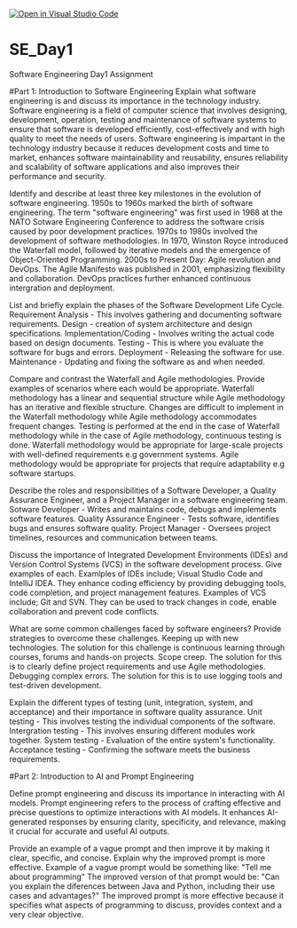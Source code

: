 [![Open in Visual Studio Code](https://classroom.github.com/assets/open-in-vscode-2e0aaae1b6195c2367325f4f02e2d04e9abb55f0b24a779b69b11b9e10269abc.svg)](https://classroom.github.com/online_ide?assignment_repo_id=18317418&assignment_repo_type=AssignmentRepo)
# SE_Day1
Software Engineering Day1 Assignment

#Part 1: Introduction to Software Engineering
Explain what software engineering is and discuss its importance in the technology industry.
Software engineering is a field of computer science that involves designing, development, operation, testing and maintenance of software systems to ensure that software is developed efficiently, cost-effectively and with high quality to meet the needs of users. Software engineering is impartant in the technology industry because it reduces development costs and time to market, enhances software maintainability and reusability, ensures reliability and scalability of software applications and also improves their performance and security. 

Identify and describe at least three key milestones in the evolution of software engineering.
1950s to 1960s marked the birth of software engineering. The term "software engineering" was first used in 1968 at the NATO Sotware Engineering Conference to address the software crisis caused by poor development practices.
1970s to 1980s involved the development of software methodologies. In 1970, Winston Royce introduced the Waterfall model, followed by iterative models and the emergence of Object-Oriented Programming.
2000s to Present Day: Agile revolution and DevOps. The Agile Manifesto was published in 2001, emphasizing flexibility and collaboration. DevOps practices further enhanced continuous intergration and deployment. 

List and briefly explain the phases of the Software Development Life Cycle.
Requirement Analysis - This involves gathering and documenting software requirements. 
Design - creation of system architecture and design specifications.
Implementation/Coding - Involves writing the actual code based on design documents. 
Testing - This is where you evaluate the software for bugs and errors. 
Deployment - Releasing the software for use.
Maintenance - Updating and fixing the software as and when needed. 

Compare and contrast the Waterfall and Agile methodologies. Provide examples of scenarios where each would be appropriate.
Waterfall methodology has a linear and sequential structure while Agile methodology has an iterative and flexible structure.
Changes are difficult to implement in the Waterfall methodology while Agile methodology accommodates frequent changes.
Testing is performed at the end in the case of Waterfall methodology while in the case of Agile methodology, continuous testing is done.
Waterfall methodology would be appropriate for large-scale projects with well-defined requirements e.g government systems. Agile methodology would be appropriate for projects that require adaptability e.g software startups. 

Describe the roles and responsibilities of a Software Developer, a Quality Assurance Engineer, and a Project Manager in a software engineering team.
Sotware Developer - Writes and maintains code, debugs and implements software features. 
Quality Assurance Engineer - Tests software, identifies bugs and ensures software quality.
Project Manager - Oversees project timelines, resources and communication between teams.  

Discuss the importance of Integrated Development Environments (IDEs) and Version Control Systems (VCS) in the software development process. Give examples of each.
Examlples of IDEs include; Visual Studio Code and IntelliJ IDEA. They enhance coding efficiency by providing debugging tools, code completion, and project management features. 
Examples of VCS include; Git and SVN. They can be used to track changes in code, enable collaboration and prevent code conflicts. 

What are some common challenges faced by software engineers? Provide strategies to overcome these challenges.
Keeping up with new technologies. The solution for this challenge is continuous learning through courses, forums and hands-on projects. 
Scope creep. The solution for this is to clearly define project requirements and use Agile methodologies. 
Debugging complex errors. The solution for this is to use logging tools and test-driven development. 

Explain the different types of testing (unit, integration, system, and acceptance) and their importance in software quality assurance.
Unit testing - This involves testing the individual components of the software. 
Intergration testing - This involves ensuring different modules work together.
System testing - Evaluation of the entire system's functionality.
Acceptance testing - Confirming the software meets the business requirements. 

#Part 2: Introduction to AI and Prompt Engineering

Define prompt engineering and discuss its importance in interacting with AI models.
Prompt engineering refers to the process of crafting effective and precise questions to optimize interactions with AI models. It enhances AI-generated responses by ensuring clarity, specificity, and relevance, making it crucial for accurate and useful AI outputs.

Provide an example of a vague prompt and then improve it by making it clear, specific, and concise. Explain why the improved prompt is more effective.
Example of a vague prompt would be something like: "Tell me about programming"
The improved version of that prompt would be: "Can you explain the diferences between Java and Python, including their use cases and advantages?"
The improved prompt is more effective because it specifies what aspects of programming to discuss, provides context and a very clear objective.
